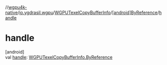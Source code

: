 //[wgpu4k-native](../../../../index.md)/[io.ygdrasil.wgpu](../../index.md)/[WGPUTexelCopyBufferInfo](../index.md)/[[android]ByReference](index.md)/[handle](handle.md)

# handle

[android]\
val [handle](handle.md): [WGPUTexelCopyBufferInfo.ByReference](../../../io.ygdrasil.wgpu.android/-w-g-p-u-texel-copy-buffer-info/-by-reference/index.md)